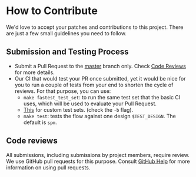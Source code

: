 # How to Contribute

We'd love to accept your patches and contributions to this project. There are
just a few small guidelines you need to follow.

## Submission and Testing Process

- Submit a Pull Request to the [master](https://github.com/The-OpenROAD-Project/openlane/tree/master) branch only. Check [Code Reviews](#code_reviews) for more details.
- Our CI that would test your PR once submitted, yet it would be nice for you to run a couple of tests from your end to shorten the cycle of reviews. For that purpose, you can use:
    - `make fastest_test_set`: to run the same test set that the basic CI uses, which will be used to evaluate your Pull Request.
    - [This](./regression_results/README.md) for custom test sets. (check the `-b` flag).
    - `make test`: tests the flow against one design `$TEST_DESIGN`. The default is `spm`.

## Code reviews

All submissions, including submissions by project members, require review. We
use GitHub pull requests for this purpose. Consult
[GitHub Help](https://help.github.com/articles/about-pull-requests/) for more
information on using pull requests.
